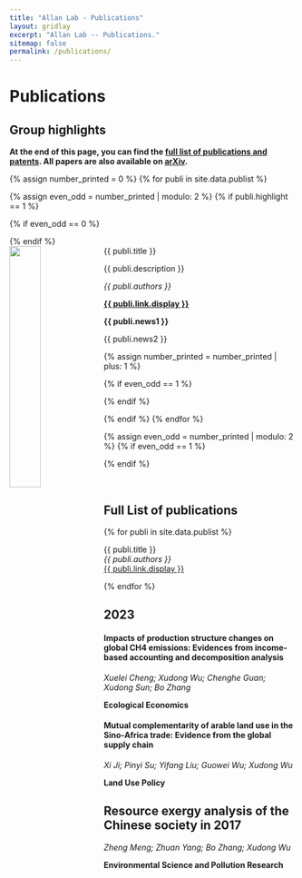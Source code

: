 ```yaml
---
title: "Allan Lab - Publications"
layout: gridlay
excerpt: "Allan Lab -- Publications."
sitemap: false
permalink: /publications/
---
```



# Publications

## Group highlights

**At the end of this page, you can find the [full list of publications and patents](#full-list-of-publications). All papers are also available on [arXiv](https://arxiv.org/search/?searchtype=author&query=Allan%2C+M+P).**

{% assign number_printed = 0 %}
{% for publi in site.data.publist %}

{% assign even_odd = number_printed | modulo: 2 %}
{% if publi.highlight == 1 %}

{% if even_odd == 0 %}
<div class="row">
{% endif %}

<div class="col-sm-6 clearfix">
 <div class="well">
  <pubtit>{{ publi.title }}</pubtit>
  <img src="{{ site.url }}{{ site.baseurl }}/images/pubpic/{{ publi.image }}" class="img-responsive" width="33%" style="float: left" />
  <p>{{ publi.description }}</p>
  <p><em>{{ publi.authors }}</em></p>
  <p><strong><a href="{{ publi.link.url }}">{{ publi.link.display }}</a></strong></p>
  <p class="text-danger"><strong> {{ publi.news1 }}</strong></p>
  <p> {{ publi.news2 }}</p>
 </div>
</div>

{% assign number_printed = number_printed | plus: 1 %}

{% if even_odd == 1 %}
</div>
{% endif %}

{% endif %}
{% endfor %}

{% assign even_odd = number_printed | modulo: 2 %}
{% if even_odd == 1 %}
</div>
{% endif %}

<p> &nbsp; </p>

## Full List of publications

{% for publi in site.data.publist %}

  {{ publi.title }} <br />
  <em>{{ publi.authors }} </em><br /><a href="{{ publi.link.url }}">{{ publi.link.display }}</a>

{% endfor %}

## 2023

<div class="article">
  <h4 style="font-weight: bold; text-align: left;">Impacts of production structure changes on global CH4 emissions: Evidences from income-based accounting and decomposition analysis</h4>
  <p style="font-style: italic; text-align: left;">Xuelei Cheng; Xudong Wu; Chenghe Guan; Xudong Sun; Bo Zhang</p>
  <p><a href="10.1016/j.ecolecon.2023.107967" style="font-weight: bold; text-decoration: none;">Ecological Economics</a></p>
</div>

<div class="article">
  <h4 style="font-weight: bold; text-align: left;">Mutual complementarity of arable land use in the Sino-Africa trade: Evidence from the global supply chain</h4>
  <p style="font-style: italic; text-align: left;">Xi Ji; Pinyi Su; Yifang Liu; Guowei Wu; Xudong Wu</p>
  <p><a href="10.1016/j.landusepol.2023.106588" style="font-weight: bold; text-decoration: none;">Land Use Policy</a></p>
</div>

<div class="article">
  <h2 style="font-weight: bold; text-align: left;">Resource exergy analysis of the Chinese society in 2017</h2>
  <p style="font-style: italic; text-align: left;">Zheng Meng; Zhuan Yang; Bo Zhang; Xudong Wu</p>
  <p><a href="10.1007/s11356-023-25278-0" style="font-weight: bold; text-decoration: none;">Environmental Science and Pollution Research</a></p>
</div>